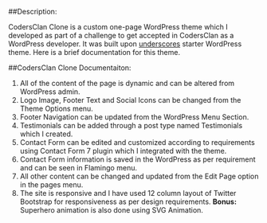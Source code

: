 ##Description:

CodersClan Clone is a custom one-page WordPress theme which I developed as part of a challenge to get accepted in CodersClan as a WordPress developer. It was built upon [underscores](https://github.com/Automattic/_s) starter WordPress theme. Here is a brief documentation for this theme.

##CodersClan Clone Documentaiton:

1. All of the content of the page is dynamic and can be altered from WordPress admin.
2. Logo Image, Footer Text and Social Icons can be changed from the Theme Options menu.
3. Footer Navigation can be updated from the WordPress Menu Section.
4. Testimonials can be added through a post type named Testimonials which I created.
5. Contact Form can be edited and customized according to requirements using Contact Form 7 plugin which I integrated with the theme.
6. Contact Form information is saved in the WordPress as per requirement and can be seen in Flamingo menu.
7. All other content can be changed and updated from the Edit Page option in the pages menu.
8. The site is responsive and I have used 12 column layout of Twitter Bootstrap for responsiveness as per design requirements.
**Bonus:** Superhero animation is also done using SVG Animation.
